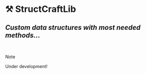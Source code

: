 # ⚒️ StructCraftLib
## _Custom data structures with most needed methods..._

<br>

> [!NOTE]
> Under development!
